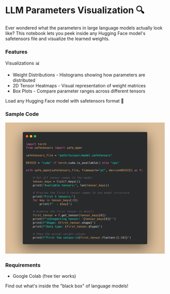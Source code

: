 # LLM Parameters Visualization 🔍

Ever wondered what the parameters in large language models actually look like? This notebook lets you peek inside any Hugging Face model's safetensors file and visualize the learned weights.

### Features
Visualizations 📊

- Weight Distributions - Histograms showing how parameters are distributed
- 2D Tensor Heatmaps - Visual representation of weight matrices
- Box Plots - Compare parameter ranges across different tensors

Load any Hugging Face model with safetensors format 🤗

### Sample Code

![Code Snippet](/llm_parameters.png)

### Requirements

- Google Colab (free tier works)

Find out what's inside the "black box" of language models!
